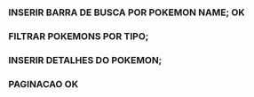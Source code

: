 



### INSERIR BARRA DE BUSCA POR POKEMON NAME; OK
### FILTRAR POKEMONS POR TIPO;
### INSERIR DETALHES DO POKEMON;
### PAGINACAO OK